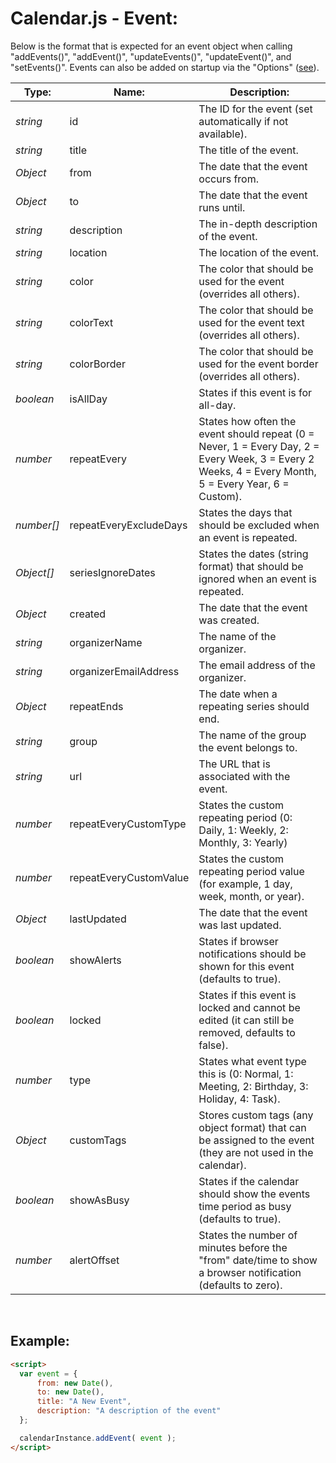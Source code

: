 # Calendar.js - Event:

Below is the format that is expected for an event object when calling "addEvents()", "addEvent()", "updateEvents()", "updateEvent()", and "setEvents()".  Events can also be added on startup via the "Options" ([see](OPTIONS.md)).

| Type: | Name: | Description: |
| --- | --- | --- |
| *string* | id | The ID for the event (set automatically if not available). |
| *string* | title | The title of the event. |
| *Object* | from | The date that the event occurs from. |
| *Object* | to | The date that the event runs until. |
| *string* | description | The in-depth description of the event. |
| *string* | location | The location of the event. |
| *string* | color | The color that should be used for the event (overrides all others). |
| *string* | colorText | The color that should be used for the event text (overrides all others). |
| *string* | colorBorder | The color that should be used for the event border (overrides all others). |
| *boolean* | isAllDay | States if this event is for all-day. |
| *number* | repeatEvery | States how often the event should repeat (0 = Never, 1 = Every Day, 2 = Every Week, 3 = Every 2 Weeks, 4 = Every Month, 5 = Every Year, 6 = Custom). |
| *number[]* | repeatEveryExcludeDays | States the days that should be excluded when an event is repeated. |
| *Object[]* | seriesIgnoreDates | States the dates (string format) that should be ignored when an event is repeated. |
| *Object* | created | The date that the event was created. |
| *string* | organizerName | The name of the organizer. |
| *string* | organizerEmailAddress | The email address of the organizer. |
| *Object* | repeatEnds | The date when a repeating series should end. |
| *string* | group | The name of the group the event belongs to. |
| *string* | url | The URL that is associated with the event. |
| *number* | repeatEveryCustomType | States the custom repeating period (0: Daily, 1: Weekly, 2: Monthly, 3: Yearly) |
| *number* | repeatEveryCustomValue | States the custom repeating period value (for example, 1 day, week, month, or year). |
| *Object* | lastUpdated | The date that the event was last updated. |
| *boolean* | showAlerts | States if browser notifications should be shown for this event (defaults to true). |
| *boolean* | locked | States if this event is locked and cannot be edited (it can still be removed, defaults to false). |
| *number* | type | States what event type this is (0: Normal, 1: Meeting, 2: Birthday, 3: Holiday, 4: Task). |
| *Object* | customTags | Stores custom tags (any object format) that can be assigned to the event (they are not used in the calendar). |
| *boolean* | showAsBusy | States if the calendar should show the events time period as busy (defaults to true). |
| *number* | alertOffset | States the number of minutes before the "from" date/time to show a browser notification (defaults to zero). |

<br>


## Example:

```markdown
<script> 
  var event = {
      from: new Date(),
      to: new Date(),
      title: "A New Event",
      description: "A description of the event"
  };

  calendarInstance.addEvent( event );
</script>
```